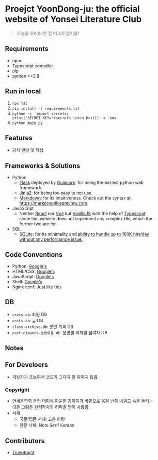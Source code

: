 # Proejct YoonDong-ju: the official website of Yonsei Literature Club
> 하늘을 우러러 한 점 버그가 없기를!
## Requirements
* npm
* Typescript compiiler
* pip
* python >=3.8
## Run in local
1. `npx tsc`
1. `pip install -r requirements.txt`
1. `python -c 'import secrets; print("SECRET_KEY="+secrets.token_hex())' > .env`
1. `python main.py`
## Features
* 공지 열람 및 작성.
## Frameworks & Solutions
* Python
  * [Flask](https://flask.palletsprojects.com) deployed by [Gunicorn](https://gunicorn.org/): for being the easiest python web framework.
  * [Jinja2](https://jinja.palletsprojects.com/): for being too easy to not use.
  * [Markdown](https://python-markdown.github.io/): for its intuitiveness. Check out the syntax at: https://markdownlivepreview.com.
* JavaScript
  * Neither [React](https://reactjs.org/) nor [Vue](https://v3.vuejs.org/) but [VanillaJS](http://vanilla-js.com) with the help of [Typescript](https://www.typescriptlang.org/): since this webiste does not implement any complex UIs, which the former two are for.
* SQL
  * [SQLite](https://www.sqlite.org): for its minimality and [ability to handle up to 100K hits/day without any performance issue.](https://www.sqlite.org/whentouse.html#:~:text=SQLite%20works%20great%20as%20the,should%20work%20fine%20with%20SQLite.)
## Code Conventions
* Python: [Google's](https://google.github.io/styleguide/pyguide.html)
* HTML/CSS: [Google's](https://google.github.io/styleguide/htmlcssguide.html)
* JavaScript: [Google's](https://google.github.io/styleguide/jsguide.html)
* Shell: [Google's](https://google.github.io/styleguide/shellguide.html)
* Nginx conf: [Just like this](https://www.nginx.com/resources/wiki/start/topics/examples/full/)
## DB
* `users.db`: 회원 DB
* `posts.db`: 글 DB
* `class-archive.db`: 분반 기록 DB
* `participants-분반이름.db`: 분반별 회차별 참여자 DB
## Notes
## For Develoers
* 개발자가 초보여서 코드가 그다지 잘 짜이지 않음.
### Copyright
* 연세문학회 문집 더미에 파묻힌 강아지가 바깥으로 몸을 반쯤 내밀고 숨을 돌리는 대문 그림은 원저작자의 허락을 받아 사용함.
* 서체
  * 국문/영문 서체: 고운 바탕
  * 한문 서체: Noto Serif Korean
## Contributors
* [TrulyBright](https://github.com/TrulyBright)